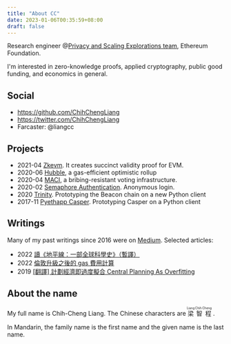 ```yaml
---
title: "About CC"
date: 2023-01-06T00:35:59+08:00
draft: false
---
```


Research engineer @[Privacy and Scaling Explorations team](https://appliedzkp.org/), Ethereum Foundation.

I'm interested in zero-knowledge proofs, applied cryptography, public good funding, and economics in general.

## Social

- https://github.com/ChihChengLiang
- https://twitter.com/ChihChengLiang
- Farcaster: @liangcc

## Projects

- 2021-04 [Zkevm](https://github.com/privacy-scaling-explorations/zkevm-circuits). It creates succinct validity proof for EVM.
- 2020-06 [Hubble](https://github.com/thehubbleproject/hubble-contracts/), a gas-efficient optimistic rollup
- 2020-04 [MACI](https://github.com/privacy-scaling-explorations/maci/), a bribing-resistant voting infrastructure.
- 2020-02 [Semaphore Authentication](https://github.com/ChihChengLiang/semaphore_auth). Anonymous login.
- 2020 [Trinity](https://github.com/ethereum/trinity). Prototyping the Beacon chain on a new Python client
- 2017-11 [Pyethapp Casper](https://github.com/karlfloersch/pyethereum). Prototyping Casper on a Python client

## Writings

Many of my past writings since 2016 were on [Medium](https://medium.com/@chihchengliang). Selected articles:

- 2022 [讀《地平線：一部全球科學史》（暫譯）](https://medium.com/@chihchengliang/horizons-book-7465e3e43ee3)
- 2022 [倫敦升級之後的 gas 費用計算](https://medium.com/taipei-ethereum-meetup/eip-1559-tx-fee-232576cc11dc)
- 2019 [[翻譯] 計劃經濟即過度擬合 Central Planning As Overfitting](https://medium.com/@chihchengliang/%E8%A8%88%E5%8A%83%E7%B6%93%E6%BF%9F%E5%8D%B3%E9%81%8E%E5%BA%A6%E6%93%AC%E5%90%88-34644d42938e)

## About the name

My full name is Chih-Cheng Liang. The Chinese characters are <ruby>
  梁 <rp>(</rp><rt>Liang</rt><rp>)</rp> 智 <rp>(</rp><rt>Chih</rt><rp>)</rp> 程 <rp>(</rp><rt>Cheng</rt><rp>)</rp>
</ruby>.

In Mandarin, the family name is the first name and the given name is the last name.
